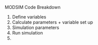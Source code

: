 MODSIM Code Breakdown

1. Define variables
2. Calculate parameters + variable set up
3. Simulation parameters
4. Run simulation
5. 
